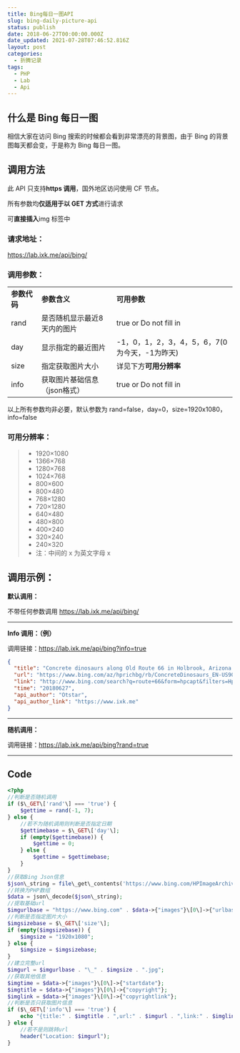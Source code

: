 ```yaml
---
title: Bing每日一图API
slug: bing-daily-picture-api
status: publish
date: 2018-06-27T00:00:00.000Z
date_updated: 2021-07-28T07:46:52.816Z
layout: post
categories:
  - 折腾记录
tags:
  - PHP
  - Lab
  - Api
---
```


## 什么是 Bing 每日一图

相信大家在访问 Bing 搜索的时候都会看到非常漂亮的背景图，由于 Bing 的背景图每天都会变，于是称为 Bing 每日一图。

## 调用方法

此 API 只支持**https 调用**，国外地区访问使用 CF 节点。

所有参数均**仅适用于以 GET 方式**进行请求

可**直接插入**img 标签中

### 请求地址：

https://lab.ixk.me/api/bing/

### 调用参数：

<table>
  <tbody>
    <tr>
      <td>
        <strong>参数代码</strong>
      </td>
      <td>
        <strong>参数含义</strong>
      </td>
      <td>
        <strong>可用参数</strong>
      </td>
    </tr>
    <tr>
      <td>rand</td>
      <td>是否随机显示最近8天内的图片</td>
      <td>true or&nbsp;Do not fill in</td>
    </tr>
    <tr>
      <td>day</td>
      <td>显示指定的最近图片</td>
      <td>-1，0，1，2，3，4，5，6，7(0为今天，-1为昨天)</td>
    </tr>
    <tr>
      <td>size</td>
      <td>指定获取图片大小</td>
      <td>
        详见下方<strong>可用分辨率</strong>
      </td>
    </tr>
    <tr>
      <td>info</td>
      <td>获取图片基础信息（json格式）</td>
      <td>true or&nbsp;Do not fill in</td>
    </tr>
  </tbody>
</table>

以上所有参数均非必要，默认参数为 rand=false，day=0，size=1920x1080，info=false

### 可用分辨率：

> - 1920×1080
> - 1366×768
> - 1280×768
> - 1024×768
> - 800×600
> - 800×480
> - 768×1280
> - 720×1280
> - 640×480
> - 480×800
> - 400×240
> - 320×240
> - 240×320
> - 注：中间的 x 为英文字母 x

## 调用示例：

**默认调用：**

不带任何参数调用 https://lab.ixk.me/api/bing/

---

**Info 调用：（例）**

调用链接：https://lab.ixk.me/api/bing?info=true

```json
{
  "title": "Concrete dinosaurs along Old Route 66 in Holbrook, Arizona (© Gary Warnimont/Alamy)",
  "url": "https://www.bing.com/az/hprichbg/rb/ConcreteDinosaurs_EN-US9038296644_1920x1080.jpg",
  "link": "http://www.bing.com/search?q=route+66&form=hpcapt&filters=HpDate:%2220180627_0700%22",
  "time": "20180627",
  "api_author": "Otstar",
  "api_author_link": "https://www.ixk.me"
}
```

---

**随机调用：**

调用链接：https://lab.ixk.me/api/bing?rand=true

---

## Code

```php
<?php
//判断是否随机调用
if ($\_GET\['rand'\] === 'true') {
    $gettime = rand(-1, 7);
} else {
    //若不为随机调用则判断是否指定日期
    $gettimebase = $\_GET\['day'\];
    if (empty($gettimebase)) {
        $gettime = 0;
    } else {
        $gettime = $gettimebase;
    }
}
//获取Bing Json信息
$json\_string = file\_get\_contents('https://www.bing.com/HPImageArchive.aspx?format=js&idx=' . $gettime . '&n=1');
//转换为PHP数组
$data = json\_decode($json\_string);
//提取基础url
$imgurlbase = "https://www.bing.com" . $data->{"images"}\[0\]->{"urlbase"};
//判断是否指定图片大小
$imgsizebase = $\_GET\['size'\];
if (empty($imgsizebase)) {
    $imgsize = "1920x1080";
} else {
    $imgsize = $imgsizebase;
}
//建立完整url
$imgurl = $imgurlbase . "\_" . $imgsize . ".jpg";
//获取其他信息
$imgtime = $data->{"images"}\[0\]->{"startdate"};
$imgtitle = $data->{"images"}\[0\]->{"copyright"};
$imglink = $data->{"images"}\[0\]->{"copyrightlink"};
//判断是否只获取图片信息
if ($\_GET\['info'\] === 'true') {
    echo "{title:" . $imgtitle . ",url:" . $imgurl . ",link:" . $imglink . ",time:" . $imgtime . "api author:Otstar,api author link:https://www.ixk.me" . "}";
} else {
    //若不是则跳转url
    header("Location: $imgurl");
}
```
